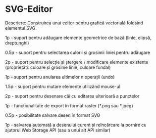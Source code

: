 # SVG-Editor

Descriere: Construirea unui editor pentru grafică vectorială folosind elementul SVG.

1p - suport pentru adăugare elemente geometrice de bază (linie, elipsă, dreptunghi)

0.5p - suport pentru selectarea culorii și grosimii liniei pentru adăugare

2p - suport pentru selecție și ștergere / modificare elemente existente (proprietăți: culoare și grosime linie, culoare 
fundal)

1p - suport pentru anularea ultimelor n operații (undo)

1.5p - suport pentru mutare elemente utilizând mouse-ul

2p - suport pentru desenare căi cu editarea ulterioară a punctelor

1p - funcționalitate de export în format raster (*.png sau *.jpeg)

0.5p - posibilitate salvare desen în format SVG

1p - salvarea automată a desenului curent și reîncărcare la pornire cu ajutorul Web Storage API (sau a unui alt API 
similar)
